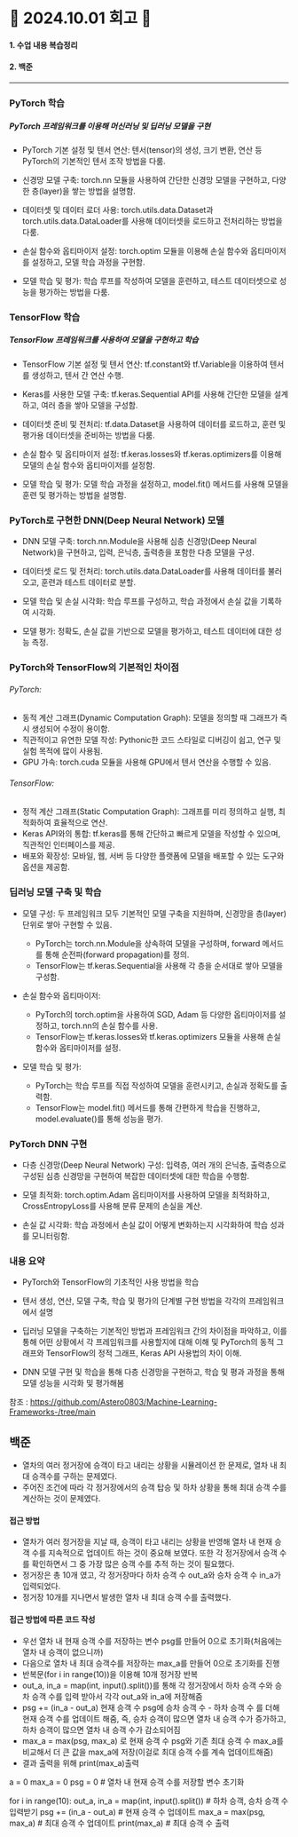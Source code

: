 # 📝 2024.10.01 회고 📝
#### 1. 수업 내용 복습정리
#### 2. 백준

---------------------------------

### PyTorch 학습
#####  PyTorch 프레임워크를 이용해 머신러닝 및 딥러닝 모델을 구현

- PyTorch 기본 설정 및 텐서 연산: 텐서(tensor)의 생성, 크기 변환, 연산 등 PyTorch의 기본적인 텐서 조작 방법을 다룸.
  
- 신경망 모델 구축: torch.nn 모듈을 사용하여 간단한 신경망 모델을 구현하고, 다양한 층(layer)을 쌓는 방법을 설명함.
  
- 데이터셋 및 데이터 로더 사용: torch.utils.data.Dataset과 torch.utils.data.DataLoader를 사용해 데이터셋을 로드하고 전처리하는 방법을 다룸.
  
- 손실 함수와 옵티마이저 설정: torch.optim 모듈을 이용해 손실 함수와 옵티마이저를 설정하고, 모델 학습 과정을 구현함.
 
- 모델 학습 및 평가: 학습 루프를 작성하여 모델을 훈련하고, 테스트 데이터셋으로 성능을 평가하는 방법을 다룸.


### TensorFlow 학습
##### TensorFlow 프레임워크를 사용하여 모델을 구현하고 학습

- TensorFlow 기본 설정 및 텐서 연산: tf.constant와 tf.Variable을 이용하여 텐서를 생성하고, 텐서 간 연산 수행.

- Keras를 사용한 모델 구축: tf.keras.Sequential API를 사용해 간단한 모델을 설계하고, 여러 층을 쌓아 모델을 구성함.

- 데이터셋 준비 및 전처리: tf.data.Dataset을 사용하여 데이터를 로드하고, 훈련 및 평가용 데이터셋을 준비하는 방법을 다룸.

- 손실 함수 및 옵티마이저 설정: tf.keras.losses와 tf.keras.optimizers를 이용해 모델의 손실 함수와 옵티마이저를 설정함.

- 모델 학습 및 평가: 모델 학습 과정을 설정하고, model.fit() 메서드를 사용해 모델을 훈련 및 평가하는 방법을 설명함.

### PyTorch로 구현한 DNN(Deep Neural Network) 모델

- DNN 모델 구축: torch.nn.Module을 사용해 심층 신경망(Deep Neural Network)을 구현하고, 입력, 은닉층, 출력층을 포함한 다층 모델을 구성.

- 데이터셋 로드 및 전처리: torch.utils.data.DataLoader를 사용해 데이터를 불러오고, 훈련과 테스트 데이터로 분할.

- 모델 학습 및 손실 시각화: 학습 루프를 구성하고, 학습 과정에서 손실 값을 기록하여 시각화.

- 모델 평가: 정확도, 손실 값을 기반으로 모델을 평가하고, 테스트 데이터에 대한 성능 측정.

### PyTorch와 TensorFlow의 기본적인 차이점
###### PyTorch:
- 동적 계산 그래프(Dynamic Computation Graph): 모델을 정의할 때 그래프가 즉시 생성되어 수정이 용이함.
- 직관적이고 유연한 모델 작성: Pythonic한 코드 스타일로 디버깅이 쉽고, 연구 및 실험 목적에 많이 사용됨.
- GPU 가속: torch.cuda 모듈을 사용해 GPU에서 텐서 연산을 수행할 수 있음.

###### TensorFlow:
- 정적 계산 그래프(Static Computation Graph): 그래프를 미리 정의하고 실행, 최적화하여 효율적으로 연산.
- Keras API와의 통합: tf.keras를 통해 간단하고 빠르게 모델을 작성할 수 있으며, 직관적인 인터페이스를 제공.
- 배포와 확장성: 모바일, 웹, 서버 등 다양한 플랫폼에 모델을 배포할 수 있는 도구와 옵션을 제공함.


### 딥러닝 모델 구축 및 학습

- 모델 구성: 두 프레임워크 모두 기본적인 모델 구축을 지원하며, 신경망을 층(layer) 단위로 쌓아 구현할 수 있음.
  - PyTorch는 torch.nn.Module을 상속하여 모델을 구성하며, forward 메서드를 통해 순전파(forward propagation)를 정의.
  - TensorFlow는 tf.keras.Sequential을 사용해 각 층을 순서대로 쌓아 모델을 구성함.

- 손실 함수와 옵티마이저:
  - PyTorch의 torch.optim을 사용하여 SGD, Adam 등 다양한 옵티마이저를 설정하고, torch.nn의 손실 함수를 사용.
  - TensorFlow는 tf.keras.losses와 tf.keras.optimizers 모듈을 사용해 손실 함수와 옵티마이저를 설정.

- 모델 학습 및 평가:
  - PyTorch는 학습 루프를 직접 작성하여 모델을 훈련시키고, 손실과 정확도를 출력함.
  - TensorFlow는 model.fit() 메서드를 통해 간편하게 학습을 진행하고, model.evaluate()를 통해 성능을 평가.

### PyTorch DNN 구현

- 다층 신경망(Deep Neural Network) 구성: 입력층, 여러 개의 은닉층, 출력층으로 구성된 심층 신경망을 구현하여 복잡한 데이터셋에 대한 학습을 수행함.

- 모델 최적화: torch.optim.Adam 옵티마이저를 사용하여 모델을 최적화하고, CrossEntropyLoss를 사용해 분류 문제의 손실을 계산.

- 손실 값 시각화: 학습 과정에서 손실 값이 어떻게 변화하는지 시각화하여 학습 성과를 모니터링함.


### 내용 요약

- PyTorch와 TensorFlow의 기초적인 사용 방법을 학습

- 텐서 생성, 연산, 모델 구축, 학습 및 평가의 단계별 구현 방법을 각각의 프레임워크에서 설명

- 딥러닝 모델을 구축하는 기본적인 방법과 프레임워크 간의 차이점을 파악하고, 이를 통해 어떤 상황에서 각 프레임워크를 사용할지에 대해 이해 및 PyTorch의 동적 그래프와 TensorFlow의 정적 그래프, Keras API 사용법의 차이 이해.

- DNN 모델 구현 및 학습을 통해 다층 신경망을 구현하고, 학습 및 평과 과정을 통해 모델 성능을 시각화 및 평가해봄



참조 : https://github.com/Astero0803/Machine-Learning-Frameworks-/tree/main

## 백준
- 열차의 여러 정거장에 승객이 타고 내리는 상황을 시뮬레이션 한 문제로, 열차 내 최대 승객수를 구하는 문제였다.
- 주어진 조건에 따라 각 정거장에서의 승객 탑승 및 하차 상황을 통해 최대 승객 수를 계산하는 것이 문제였다.

#### 접근 방법
-  열차가 여러 정거장을 지날 때, 승객이 타고 내리는 상황을 반영해 열차 내 현재 승객 수를 지속적으로 업데이트 하는 것이 중요해 보였다. 또한 각 정거장에서 승객 수를 확인하면서 그 중 가장 많은 승객 수를 추적 하는 것이 필요했다.
- 정거장은 총 10개 였고, 각 정거장마다 하차 승객 수 out_a와 승차 승객 수 in_a가 입력되었다.
- 정거장 10개를 지나면서 발생한 열차 내 최대 승객 수를 출력했다.

#### 접근 방법에 따른 코드 작성
- 우선 열차 내 현재 승객 수를 저장하는 변수 psg를 만들어 0으로 초기화(처음에는 열차 내 승객이 없으니까)
- 다음으로 열차 내 최대 승객수를 저장하는 max_a를 만들어 0으로 초기화를 진행
- 반복문(for i in range(10))을 이용해 10개 정거장 반복
- out_a, in_a = map(int, input().split())를 통해 각 정거장에서 하차 승객 수와 승차 승객 수를 입력 받아서 각각 out_a와 in_a에 저장해줌
- psg += (in_a - out_a) 현재 승객 수 psg에 승차 승객 수 - 하차 승객 수 를 더해 현재 승객 수를 업데이트 해줌, 즉, 승차 승객이 많으면 열차 내 승객 수가 증가하고, 하차 승객이 많으면 열차 내 승객 수가 감소되어짐
- max_a = max(psg, max_a) 로 현재 승객 수 psg와 기존 최대 승객 수 max_a를 비교해서 더 큰 값을 max_a에 저장(이걸로 최대 승객 수를 계속 업데이트해줌)
- 결과 출력을 위해 print(max_a)출력

a = 0
max_a = 0 
psg = 0  # 열차 내 현재 승객 수를 저장할 변수 초기화

for i in range(10):
    out_a, in_a = map(int, input().split())  # 하차 승객, 승차 승객 수 입력받기
    psg += (in_a - out_a)  # 현재 승객 수 업데이트
    max_a = max(psg, max_a)  # 최대 승객 수 업데이트
print(max_a)  # 최대 승객 수 출력
